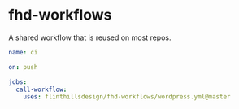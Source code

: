 # fhd-workflows

A shared workflow that is reused on most repos.

```yaml
name: ci

on: push

jobs:
  call-workflow:
    uses: flinthillsdesign/fhd-workflows/wordpress.yml@master
```
